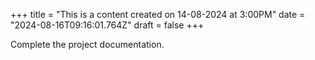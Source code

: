 +++
title = "This is a content created on 14-08-2024 at 3:00PM"
date = "2024-08-16T09:16:01.764Z"
draft = false
+++

  Complete the project documentation.
        
